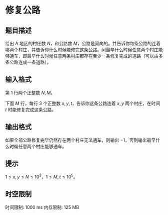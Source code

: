 # 修复公路

## 题目描述

给出 A 地区的村庄数 $N$，和公路数 $M$，公路是双向的。并告诉你每条公路的连着哪两个村庄，并告诉你什么时候能修完这条公路。问最早什么时候任意两个村庄能够通车，即最早什么时候任意两条村庄都存在至少一条修复完成的道路（可以由多条公路连成一条道路）。

## 输入格式

第 $1$ 行两个正整数 $N,M$。

下面 $M$ 行，每行 $3$ 个正整数 $x,y,t$，告诉你这条公路连着 $x,y$ 两个村庄，在时间 $t$ 时能修复完成这条公路。

## 输出格式

如果全部公路修复完毕仍然存在两个村庄无法通车，则输出 $-1$，否则输出最早什么时候任意两个村庄能够通车。

## 提示

$1\leq x, y\leq N \le 10 ^ 3$，$1\leq M, t \le 10 ^ 5$。

## 时空限制

时间限制: 1000 ms
内存限制: 125 MB

